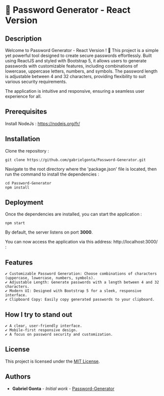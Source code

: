 # 🔐 Password Generator - React Version

## Description

Welcome to Password Generator - React Version ! 🎉 
This project is a simple yet powerful tool designed to create secure passwords effortlessly. Built using ReactJS and styled with Bootstrap 5, it allows users to generate passwords with customizable features, including combinations of lowercase, uppercase letters, numbers, and symbols. The password length is adjustable between 4 and 32 characters, providing flexibility to suit various security requirements.

The application is intuitive and responsive, ensuring a seamless user experience for all.

## Prerequisites
Install NodeJs : https://nodejs.org/fr/

## Installation

Clone the repository :

```
git clone https://github.com/gabrielgonta/Password-Generator.git
```


Navigate to the root directory where the 'package.json' file is located, then run the command to install the dependencies :

```
cd Password-Generator
npm install
```


## Deployment

Once the dependencies are installed, you can start the application :

```
npm start
```

By default, the server listens on port **3000**. 

You can now access the application via this address: http://localhost:3000/ :

## Features

    ✔ Customizable Password Generation: Choose combinations of characters (uppercase, lowercase, numbers, symbols).
    ✔ Adjustable Length: Generate passwords with a length between 4 and 32 characters.
    ✔ Modern UI: Designed with Bootstrap 5 for a sleek, responsive interface.
    ✔ Clipboard Copy: Easily copy generated passwords to your clipboard.

## How I try to stand out

    ✔ A clear, user-friendly interface.
    ✔ Mobile-first responsive design.
    ✔ A focus on password security and customization.

## License

This project is licensed under the [MIT License](https://github.com/gabrielgonta/Password-Generator/blob/main/LICENSE).

## Authors

* **Gabriel Gonta** - *Initial work* - [Password-Generator](https://github.com/gabrielgonta/Password-Generator.git)